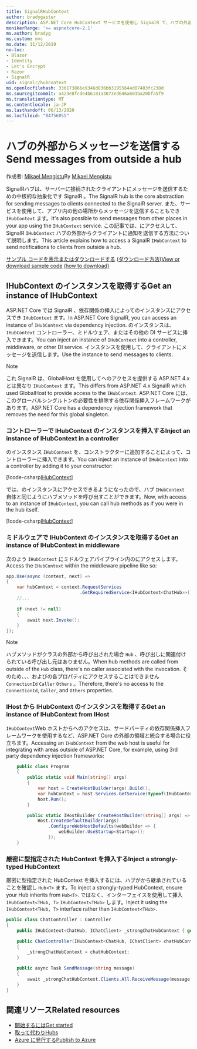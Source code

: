 ```yaml
---
title: SignalRHubContext
author: bradygaster
description: ASP.NET Core HubContext サービスを使用し SignalR て、ハブの外部からクライアントに通知を送信する方法について説明します。
monikerRange: '>= aspnetcore-2.1'
ms.author: bradyg
ms.custom: mvc
ms.date: 11/12/2019
no-loc:
- Blazor
- Identity
- Let's Encrypt
- Razor
- SignalR
uid: signalr/hubcontext
ms.openlocfilehash: 336173866e9346d836bb31955644d07403fc238d
ms.sourcegitcommit: a423e8fcde4b6181a3073ed646a603ba20bfa5f9
ms.translationtype: MT
ms.contentlocale: ja-JP
ms.lasthandoff: 06/13/2020
ms.locfileid: "84756055"
---
```

# <a name="send-messages-from-outside-a-hub"></a><span data-ttu-id="37ffe-103">ハブの外部からメッセージを送信する</span><span class="sxs-lookup"><span data-stu-id="37ffe-103">Send messages from outside a hub</span></span>

<span data-ttu-id="37ffe-104">作成者: [Mikael Mengistu](https://twitter.com/MikaelM_12)</span><span class="sxs-lookup"><span data-stu-id="37ffe-104">By [Mikael Mengistu](https://twitter.com/MikaelM_12)</span></span>

<span data-ttu-id="37ffe-105">SignalRハブは、サーバーに接続されたクライアントにメッセージを送信するための中核的な抽象化です SignalR 。</span><span class="sxs-lookup"><span data-stu-id="37ffe-105">The SignalR hub is the core abstraction for sending messages to clients connected to the SignalR server.</span></span> <span data-ttu-id="37ffe-106">また、サービスを使用して、アプリ内の他の場所からメッセージを送信することもでき `IHubContext` ます。</span><span class="sxs-lookup"><span data-stu-id="37ffe-106">It's also possible to send messages from other places in your app using the `IHubContext` service.</span></span> <span data-ttu-id="37ffe-107">この記事では、にアクセスして、 SignalR `IHubContext` ハブの外部からクライアントに通知を送信する方法について説明します。</span><span class="sxs-lookup"><span data-stu-id="37ffe-107">This article explains how to access a SignalR `IHubContext` to send notifications to clients from outside a hub.</span></span>

<span data-ttu-id="37ffe-108">[サンプル コードを表示またはダウンロードする](https://github.com/dotnet/AspNetCore.Docs/tree/master/aspnetcore/signalr/hubcontext/sample/) ([ダウンロード方法](xref:index#how-to-download-a-sample))</span><span class="sxs-lookup"><span data-stu-id="37ffe-108">[View or download sample code](https://github.com/dotnet/AspNetCore.Docs/tree/master/aspnetcore/signalr/hubcontext/sample/) [(how to download)](xref:index#how-to-download-a-sample)</span></span>

## <a name="get-an-instance-of-ihubcontext"></a><span data-ttu-id="37ffe-109">IHubContext のインスタンスを取得する</span><span class="sxs-lookup"><span data-stu-id="37ffe-109">Get an instance of IHubContext</span></span>

<span data-ttu-id="37ffe-110">ASP.NET Core では SignalR 、依存関係の挿入によってのインスタンスにアクセスでき `IHubContext` ます。</span><span class="sxs-lookup"><span data-stu-id="37ffe-110">In ASP.NET Core SignalR, you can access an instance of `IHubContext` via dependency injection.</span></span> <span data-ttu-id="37ffe-111">のインスタンスは、 `IHubContext` コントローラー、ミドルウェア、またはその他の DI サービスに挿入できます。</span><span class="sxs-lookup"><span data-stu-id="37ffe-111">You can inject an instance of `IHubContext` into a controller, middleware, or other DI service.</span></span> <span data-ttu-id="37ffe-112">インスタンスを使用して、クライアントにメッセージを送信します。</span><span class="sxs-lookup"><span data-stu-id="37ffe-112">Use the instance to send messages to clients.</span></span>

> [!NOTE]
> <span data-ttu-id="37ffe-113">これ SignalR は、GlobalHost を使用してへのアクセスを提供する ASP.NET 4.x とは異なり `IHubContext` ます。</span><span class="sxs-lookup"><span data-stu-id="37ffe-113">This differs from ASP.NET 4.x SignalR which used GlobalHost to provide access to the `IHubContext`.</span></span> <span data-ttu-id="37ffe-114">ASP.NET Core には、このグローバルシングルトンの必要性を排除する依存関係挿入フレームワークがあります。</span><span class="sxs-lookup"><span data-stu-id="37ffe-114">ASP.NET Core has a dependency injection framework that removes the need for this global singleton.</span></span>

### <a name="inject-an-instance-of-ihubcontext-in-a-controller"></a><span data-ttu-id="37ffe-115">コントローラーで IHubContext のインスタンスを挿入する</span><span class="sxs-lookup"><span data-stu-id="37ffe-115">Inject an instance of IHubContext in a controller</span></span>

<span data-ttu-id="37ffe-116">のインスタンス `IHubContext` を、コンストラクターに追加することによって、コントローラーに挿入できます。</span><span class="sxs-lookup"><span data-stu-id="37ffe-116">You can inject an instance of `IHubContext` into a controller by adding it to your constructor:</span></span>

[!code-csharp[IHubContext](hubcontext/sample/Controllers/HomeController.cs?range=12-19,57)]

<span data-ttu-id="37ffe-117">では、のインスタンスにアクセスできるようになったので、ハブ `IHubContext` 自体と同じようにハブメソッドを呼び出すことができます。</span><span class="sxs-lookup"><span data-stu-id="37ffe-117">Now, with access to an instance of `IHubContext`, you can call hub methods as if you were in the hub itself.</span></span>

[!code-csharp[IHubContext](hubcontext/sample/Controllers/HomeController.cs?range=21-25)]

### <a name="get-an-instance-of-ihubcontext-in-middleware"></a><span data-ttu-id="37ffe-118">ミドルウェアで IHubContext のインスタンスを取得する</span><span class="sxs-lookup"><span data-stu-id="37ffe-118">Get an instance of IHubContext in middleware</span></span>

<span data-ttu-id="37ffe-119">次のよう `IHubContext` にミドルウェアパイプライン内のにアクセスします。</span><span class="sxs-lookup"><span data-stu-id="37ffe-119">Access the `IHubContext` within the middleware pipeline like so:</span></span>

```csharp
app.Use(async (context, next) =>
{
    var hubContext = context.RequestServices
                            .GetRequiredService<IHubContext<ChatHub>>();
    //...
    
    if (next != null)
    {
        await next.Invoke();
    }
});
```

> [!NOTE]
> <span data-ttu-id="37ffe-120">ハブメソッドがクラスの外部から呼び出された場合 `Hub` 、呼び出しに関連付けられている呼び出し元はありません。</span><span class="sxs-lookup"><span data-stu-id="37ffe-120">When hub methods are called from outside of the `Hub` class, there's no caller associated with the invocation.</span></span> <span data-ttu-id="37ffe-121">そのため、、、およびの各プロパティにアクセスすることはできません `ConnectionId` `Caller` `Others` 。</span><span class="sxs-lookup"><span data-stu-id="37ffe-121">Therefore, there's no access to the `ConnectionId`, `Caller`, and `Others` properties.</span></span>

### <a name="get-an-instance-of-ihubcontext-from-ihost"></a><span data-ttu-id="37ffe-122">IHost から IHubContext のインスタンスを取得する</span><span class="sxs-lookup"><span data-stu-id="37ffe-122">Get an instance of IHubContext from IHost</span></span>

<span data-ttu-id="37ffe-123">`IHubContext`Web ホストからへのアクセスは、サードパーティの依存関係挿入フレームワークを使用するなど、ASP.NET Core の外部の領域と統合する場合に役立ちます。</span><span class="sxs-lookup"><span data-stu-id="37ffe-123">Accessing an `IHubContext` from the web host is useful for integrating with areas outside of ASP.NET Core, for example, using 3rd party dependency injection frameworks:</span></span>

```csharp
    public class Program
    {
        public static void Main(string[] args)
        {
            var host = CreateHostBuilder(args).Build();
            var hubContext = host.Services.GetService(typeof(IHubContext<ChatHub>));
            host.Run();
        }

        public static IHostBuilder CreateHostBuilder(string[] args) =>
            Host.CreateDefaultBuilder(args)
                .ConfigureWebHostDefaults(webBuilder => {
                    webBuilder.UseStartup<Startup>();
                });
    }
```

### <a name="inject-a-strongly-typed-hubcontext"></a><span data-ttu-id="37ffe-124">厳密に型指定された HubContext を挿入する</span><span class="sxs-lookup"><span data-stu-id="37ffe-124">Inject a strongly-typed HubContext</span></span>

<span data-ttu-id="37ffe-125">厳密に型指定された HubContext を挿入するには、ハブがから継承されていることを確認し `Hub<T>` ます。</span><span class="sxs-lookup"><span data-stu-id="37ffe-125">To inject a strongly-typed HubContext, ensure your Hub inherits from `Hub<T>`.</span></span> <span data-ttu-id="37ffe-126">ではなく、インターフェイスを使用して挿入 `IHubContext<THub, T>` `IHubContext<THub>` します。</span><span class="sxs-lookup"><span data-stu-id="37ffe-126">Inject it using the `IHubContext<THub, T>` interface rather than `IHubContext<THub>`.</span></span>

```csharp
public class ChatController : Controller
{
    public IHubContext<ChatHub, IChatClient> _strongChatHubContext { get; }

    public ChatController(IHubContext<ChatHub, IChatClient> chatHubContext)
    {
        _strongChatHubContext = chatHubContext;
    }

    public async Task SendMessage(string message)
    {
        await _strongChatHubContext.Clients.All.ReceiveMessage(message);
    }
}
```

## <a name="related-resources"></a><span data-ttu-id="37ffe-127">関連リソース</span><span class="sxs-lookup"><span data-stu-id="37ffe-127">Related resources</span></span>

* [<span data-ttu-id="37ffe-128">開始するには</span><span class="sxs-lookup"><span data-stu-id="37ffe-128">Get started</span></span>](xref:tutorials/signalr)
* [<span data-ttu-id="37ffe-129">取って代わり</span><span class="sxs-lookup"><span data-stu-id="37ffe-129">Hubs</span></span>](xref:signalr/hubs)
* [<span data-ttu-id="37ffe-130">Azure に発行する</span><span class="sxs-lookup"><span data-stu-id="37ffe-130">Publish to Azure</span></span>](xref:signalr/publish-to-azure-web-app)
